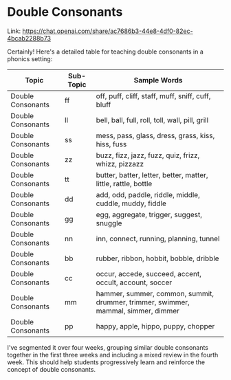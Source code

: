# Double Consonants

Link: <https://chat.openai.com/share/ac7686b3-44e8-4df0-82ec-4bcab2288b73>

Certainly! Here's a detailed table for teaching double consonants in a phonics setting:

| Topic             | Sub-Topic | Sample Words                                                                      |
| ----------------- | --------- | --------------------------------------------------------------------------------- |
| Double Consonants | ff        | off, puff, cliff, staff, muff, sniff, cuff, bluff                                 |
| Double Consonants | ll        | bell, ball, full, roll, toll, wall, pill, grill                                   |
| Double Consonants | ss        | mess, pass, glass, dress, grass, kiss, hiss, fuss                                 |
| Double Consonants | zz        | buzz, fizz, jazz, fuzz, quiz, frizz, whizz, pizzazz                               |
| Double Consonants | tt        | butter, batter, letter, better, matter, little, rattle, bottle                    |
| Double Consonants | dd        | add, odd, paddle, riddle, middle, cuddle, muddy, fiddle                           |
| Double Consonants | gg        | egg, aggregate, trigger, suggest, snuggle                                         |
| Double Consonants | nn        | inn, connect, running, planning, tunnel                                           |
| Double Consonants | bb        | rubber, ribbon, hobbit, bobble, dribble                                           |
| Double Consonants | cc        | occur, accede, succeed, accent, occult, account, soccer                           |
| Double Consonants | mm        | hammer, summer, common, summit, drummer, trimmer, swimmer, mammal, simmer, dimmer |
| Double Consonants | pp        | happy, apple, hippo, puppy, chopper                                               |

I've segmented it over four weeks, grouping similar double consonants together in the first three weeks and including a mixed review in the fourth week. This should help students progressively learn and reinforce the concept of double consonants.
